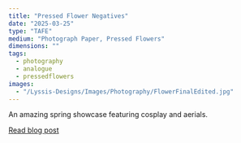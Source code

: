 ```yaml
---
title: "Pressed Flower Negatives"
date: "2025-03-25"
type: "TAFE"
medium: "Photograph Paper, Pressed Flowers"
dimensions: ""
tags:
  - photography
  - analogue
  - pressedflowers
images:
  - "/Lyssis-Designs/Images/Photography/FlowerFinalEdited.jpg"
---
```


An amazing spring showcase featuring cosplay and aerials.

[Read blog post](#/blog/Analogue-Photography/Analogue-Photos/Pressed-Flower-Negatives)

